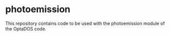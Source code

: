 # photoemission
This repository contains code to be used with the photoemission module of the OptaDOS code.
